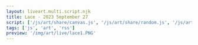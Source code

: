 ```yaml
---
layout: liveart.multi.script.njk
title: Lace - 2023 September 27
script: ['/js/art/share/canvas.js', '/js/art/share/random.js', '/js/art/share/ani.js', '/js/art/share/draw_kit.js', '/js/art/lace.js']
tags: ['js', 'art', 'rss']
preview: '/img/art/live/lace1.PNG'
---
```



